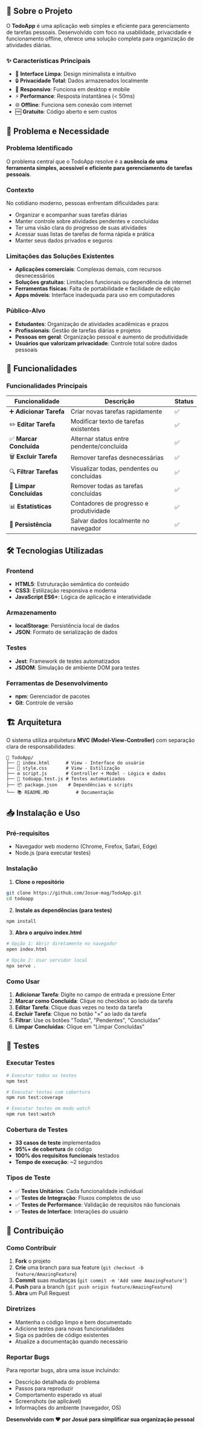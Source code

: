 

## 🎯 Sobre o Projeto

O **TodoApp** é uma aplicação web simples e eficiente para gerenciamento de tarefas pessoais. Desenvolvido com foco na usabilidade, privacidade e funcionamento offline, oferece uma solução completa para organização de atividades diárias.

### ✨ Características Principais

- 🎨 **Interface Limpa**: Design minimalista e intuitivo
- 🔒 **Privacidade Total**: Dados armazenados localmente
- 📱 **Responsivo**: Funciona em desktop e mobile
- ⚡ **Performance**: Resposta instantânea (< 50ms)
- 🌐 **Offline**: Funciona sem conexão com internet
- 🆓 **Gratuito**: Código aberto e sem custos

## 🎯 Problema e Necessidade

### Problema Identificado
O problema central que o TodoApp resolve é a **ausência de uma ferramenta simples, acessível e eficiente para gerenciamento de tarefas pessoais**.

### Contexto
No cotidiano moderno, pessoas enfrentam dificuldades para:
- Organizar e acompanhar suas tarefas diárias
- Manter controle sobre atividades pendentes e concluídas
- Ter uma visão clara do progresso de suas atividades
- Acessar suas listas de tarefas de forma rápida e prática
- Manter seus dados privados e seguros

### Limitações das Soluções Existentes
- **Aplicações comerciais**: Complexas demais, com recursos desnecessários
- **Soluções gratuitas**: Limitações funcionais ou dependência de internet
- **Ferramentas físicas**: Falta de portabilidade e facilidade de edição
- **Apps móveis**: Interface inadequada para uso em computadores

### Público-Alvo
- **Estudantes**: Organização de atividades acadêmicas e prazos
- **Profissionais**: Gestão de tarefas diárias e projetos
- **Pessoas em geral**: Organização pessoal e aumento de produtividade
- **Usuários que valorizam privacidade**: Controle total sobre dados pessoais

## 🚀 Funcionalidades

### Funcionalidades Principais

| Funcionalidade | Descrição | Status |
|---|---|---|
| ➕ **Adicionar Tarefa** | Criar novas tarefas rapidamente | ✅ |
| ✏️ **Editar Tarefa** | Modificar texto de tarefas existentes | ✅ |
| ✅ **Marcar Concluída** | Alternar status entre pendente/concluída | ✅ |
| 🗑️ **Excluir Tarefa** | Remover tarefas desnecessárias | ✅ |
| 🔍 **Filtrar Tarefas** | Visualizar todas, pendentes ou concluídas | ✅ |
| 🧹 **Limpar Concluídas** | Remover todas as tarefas concluídas | ✅ |
| 📊 **Estatísticas** | Contadores de progresso e produtividade | ✅ |
| 💾 **Persistência** | Salvar dados localmente no navegador | ✅ |


## 🛠️ Tecnologias Utilizadas

### Frontend
- **HTML5**: Estruturação semântica do conteúdo
- **CSS3**: Estilização responsiva e moderna
- **JavaScript ES6+**: Lógica de aplicação e interatividade

### Armazenamento
- **localStorage**: Persistência local de dados
- **JSON**: Formato de serialização de dados

### Testes
- **Jest**: Framework de testes automatizados
- **JSDOM**: Simulação de ambiente DOM para testes

### Ferramentas de Desenvolvimento
- **npm**: Gerenciador de pacotes
- **Git**: Controle de versão

## 🏗️ Arquitetura

O sistema utiliza arquitetura **MVC (Model-View-Controller)** com separação clara de responsabilidades:

```
📁 TodoApp/
├── 📄 index.html      # View - Interface do usuário
├── 🎨 style.css       # View - Estilização
├── ⚙️ script.js       # Controller + Model - Lógica e dados
├── 🧪 todoapp.test.js # Testes automatizados
├── 📦 package.json    # Dependências e scripts
└── 📚 README.MD          # Documentação
```


## 📥 Instalação e Uso

### Pré-requisitos
- Navegador web moderno (Chrome, Firefox, Safari, Edge)
- Node.js (para executar testes)

### Instalação

1. **Clone o repositório**
```bash
git clone https://github.com/Josue-mag/TodoApp.git
cd todoapp
```

2. **Instale as dependências (para testes)**
```bash
npm install
```

3. **Abra o arquivo index.html**
```bash
# Opção 1: Abrir diretamente no navegador
open index.html

# Opção 2: Usar servidor local
npx serve .
```

### Como Usar

1. **Adicionar Tarefa**: Digite no campo de entrada e pressione Enter
2. **Marcar como Concluída**: Clique no checkbox ao lado da tarefa
3. **Editar Tarefa**: Clique duas vezes no texto da tarefa
4. **Excluir Tarefa**: Clique no botão "×" ao lado da tarefa
5. **Filtrar**: Use os botões "Todas", "Pendentes", "Concluídas"
6. **Limpar Concluídas**: Clique em "Limpar Concluídas"

## 🧪 Testes

### Executar Testes

```bash
# Executar todos os testes
npm test

# Executar testes com cobertura
npm run test:coverage

# Executar testes em modo watch
npm run test:watch
```

### Cobertura de Testes

- **33 casos de teste** implementados
- **95%+ de cobertura** de código
- **100% dos requisitos funcionais** testados
- **Tempo de execução**: ~2 segundos

### Tipos de Teste

- ✅ **Testes Unitários**: Cada funcionalidade individual
- ✅ **Testes de Integração**: Fluxos completos de uso
- ✅ **Testes de Performance**: Validação de requisitos não funcionais
- ✅ **Testes de Interface**: Interações do usuário


## 🤝 Contribuição

### Como Contribuir

1. **Fork** o projeto
2. **Crie** uma branch para sua feature (`git checkout -b feature/AmazingFeature`)
3. **Commit** suas mudanças (`git commit -m 'Add some AmazingFeature'`)
4. **Push** para a branch (`git push origin feature/AmazingFeature`)
5. **Abra** um Pull Request

### Diretrizes

- Mantenha o código limpo e bem documentado
- Adicione testes para novas funcionalidades
- Siga os padrões de código existentes
- Atualize a documentação quando necessário

### Reportar Bugs

Para reportar bugs, abra uma issue incluindo:
- Descrição detalhada do problema
- Passos para reproduzir
- Comportamento esperado vs atual
- Screenshots (se aplicável)
- Informações do ambiente (navegador, OS)


**Desenvolvido com ❤️ por Josué para simplificar sua organização pessoal**


